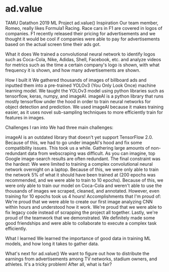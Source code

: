 # ad.value
TAMU Datathon 2019 ML Project ad.value()
Inspiration
Our team member, Romeo, really likes Formula1 Racing. Race cars in F1 are covered in logos of companies. F1 recently released their pricing for advertisements and we thought it would be cool if companies were able to pay for advertisements based on the actual screen time their ads got.

What it does
We trained a convolutional neural network to identify logos such as Coca-Cola, Nike, Adidas, Shell, Facebook, etc. and analyze videos for metrics such as the time a certain company's logo is shown, with what frequency it is shown, and how many advertisements are shown.

How I built it
We gathered thousands of images of billboard ads and inputted them into a pre-trained YOLOv3 (You Only Look Once) machine learning model. We taught the YOLOv3 model using python libraries such as tensorflow, keras, numpy, and imageAI. imageAI is a python library that runs mostly tensorflow under the hood in order to train neural networks for object detection and prediction. We used imageAI because it makes training easier, as it uses novel sub-sampling techniques to more efficiently train for features in images.

Challenges I ran into
We had three main challenges:

imageAI is an outdated library that doesn't yet support TensorFlow 2.0. Because of this, we had to go under imageAI's hood and fix some compatibility issues. This took us a while.
Gathering large amounts of non-redundant data from webscraping was difficult. As you can imagine, top Google image-search results are often redundant.
The final constraint was the hardest: We were limited to training a complex convolutional neural network overnight on a laptop. Because of this, we were only able to train the network 5% of what it should have been trained at (200 epochs was recommended, and we were able to train to 10 epochs). Because of this, we were only able to train our model on Coca-Cola and weren't able to use the thousands of images we scraped, cleaned, and annotated. However, even training for 10 epochs took us 4 hours!
Accomplishments that I'm proud of:
We're proud that we were able to create our first image analyzing CNN within hours and understood how it work. We're proud that we were able to fix legacy code instead of scrapping the project all together. Lastly, we're proud of the teamwork that we demonstrated. We definitely made some good friendships and were able to collaborate to execute a complex task efficiently.

What I learned
We learned the importance of good data in training ML models, and how long it takes to gather data.

What's next for ad.value()
We want to figure out how to distribute the earnings from advertisements among TV networks, stadium owners, and athletes. It's a tricky problem! After all, what is fair?

